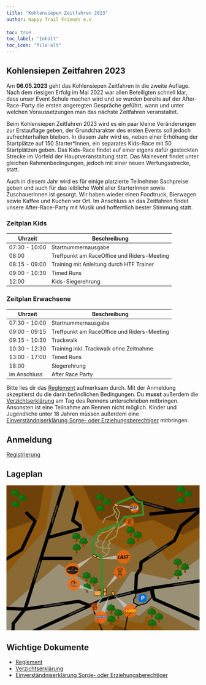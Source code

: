 ```yaml
---
title: "Kohlensiepen Zeitfahren 2023"
author: Happy Trail Friends e.V.

toc: true
toc_label: "Inhalt"
toc_icon: "file-alt"
---
```


## Kohlensiepen Zeitfahren 2023

Am **06.05.2023** geht das Kohlensiepen Zeitfahren in die zweite Auflage. Nach dem riesigen Erfolg im Mai 2022 war allen Beteiligten schnell klar, dass unser Event Schule machen wird und so wurden bereits auf der After-Race-Party die ersten angeregten Gespräche geführt, wann und unter welchen Voraussetzungen man das nächste Zeitfahren veranstaltet. 

Beim Kohlensiepen Zeitfahren 2023 wird es ein paar kleine Veränderungen zur Erstauflage geben, der Grundcharakter des ersten Events soll jedoch aufrechterhalten bleiben. In diesem Jahr wird es, neben einer Erhöhung der Startplätze auf 150 Starter*Innen, ein separates Kids-Race mit 50 Startplätzen geben. Das Kids-Race findet auf einer eigens dafür gesteckten Strecke im Vorfeld der Hauptveranstaltung statt. Das Mainevent findet unter gleichen Rahmenbedingungen, jedoch mit einer neuen Wertungsstrecke, statt. 

Auch in diesem Jahr wird es für einige platzierte Teilnehmer Sachpreise geben und auch für das leibliche Wohl aller StarterInnen sowie ZuschauerInnen ist gesorgt. Wir haben wieder einen Foodtruck, Bierwagen sowie Kaffee und Kuchen vor Ort. Im Anschluss an das Zeitfahren findet unsere After-Race-Party mit Musik und hoffentlich bester Stimmung statt. 

### Zeitplan Kids

| Uhrzeit | Beschreibung |
| --- | --- |
| 07:30 - 10:00 | Startnummernausgabe |
| 08:00 | Treffpunkt am RaceOffice und Riders-Meeting |
| 08:15 - 09:00 | Training mit Anleitung durch HTF Trainer |
| 09:00 - 10:30 | Timed Runs |
| 12:00 | Kids-Siegerehrung |

### Zeitplan Erwachsene

| Uhrzeit | Beschreibung |
| --- | --- |
| 07:30 - 10:00 | Startnummernausgabe |
| 09:00 - 09:15 | Treffpunkt am RaceOffice und Riders-Meeting |
| 09:15 - 10:30 | Trackwalk |
| 10:30 - 12:30 | Training inkl. Trackwalk ohne Zeitnahme |
| 13:00 - 17:00 | Timed Runs |
| 18:00 | Siegerehrung |
| im Anschluss | After Race Party |

Bitte lies dir das [Reglement](/assets/documents/zeitfahren2023/Reglement.pdf) aufmerksam durch. Mit der Anmeldung akzeptierst du die darin befindlichen Bedingungen. Du **musst** außerdem die [Verzichtserklärung](/assets/documents/zeitfahren2023/Verzichtserklärung.pdf) am Tag des Rennens unterschrieben mitbringen. Ansonsten ist eine Teilnahme am Rennen nicht möglich. Kinder und Jugendliche unter 18 Jahren müssen außerdem eine [Einverständniserklärung Sorge- oder Erziehungsberechtiger](/assets/documents/zeitfahren2023/Einverständniserklärung%20Sorge-%20oder%20Erziehungsberechtigter.pdf) mitbringen.

## Anmeldung

<a href="https://timing.sportident.com/meldung/entries.php?wkid=20230506708201&sprache=de" class="btn btn--primary" disabled="">Registrierung</a>

## Lageplan
![](/assets/images/zeitfahren/lageplan.png)

## Wichtige Dokumente
* [Reglement](/assets/documents/zeitfahren2023/Reglement.pdf)
* [Verzichtserklärung](/assets/documents/zeitfahren2023/Verzichtserklärung.pdf)
* [Einverständniserklärung Sorge- oder Erziehungsberechtiger](/assets/documents/zeitfahren2023/Einverständniserklärung%20Sorge-%20oder%20Erziehungsberechtigter.pdf)